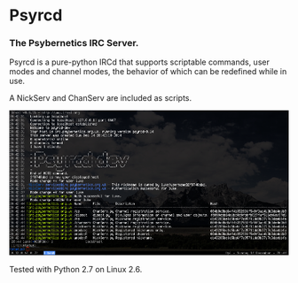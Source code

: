 # Psyrcd
### The Psybernetics IRC Server.

Psyrcd is a pure-python IRCd that supports scriptable commands, user modes and channel modes,
the behavior of which can be redefined while in use.

A NickServ and ChanServ are included as scripts.

![Alt text](doc/psyrcd.png?raw=true "OK now throw NLTK in the mix")

Tested with Python 2.7 on Linux 2.6.
